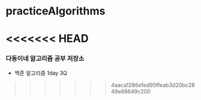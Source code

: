 # practiceAlgorithms
<<<<<<< HEAD
=======


### 다동이네 알고리즘 공부 저장소

* 백준 알고리즘 1day 3Q
>>>>>>> 4aaca1286efed95ffeab3d20bc2849e68649c200
